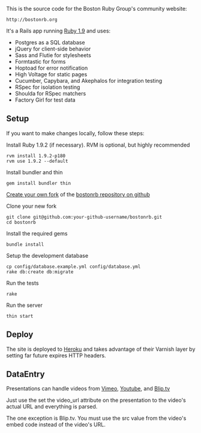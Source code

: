 This is the source code for the Boston Ruby Group's community website:

    http://bostonrb.org

It's a Rails app running [Ruby 1.9](http://www.ruby-lang.org/en/downloads) and uses:

* Postgres as a SQL database
* jQuery for client-side behavior
* Sass and Flutie for stylesheets
* Formtastic for forms
* Hoptoad for error notification
* High Voltage for static pages
* Cucumber, Capybara, and Akephalos for integration testing
* RSpec for isolation testing
* Shoulda for RSpec matchers
* Factory Girl for test data

Setup
-----

If you want to make changes locally, follow these steps:

Install Ruby 1.9.2 (if necessary). RVM is optional, but highly recommended

    rvm install 1.9.2-p180
    rvm use 1.9.2 --default

Install bundler and thin

    gem install bundler thin

[Create your own fork](http://help.github.com/forking/) of the [bostonrb repository on github](https://github.com/bostonrb/bostonrb)

Clone your new fork

    git clone git@github.com:your-github-username/bostonrb.git
    cd bostonrb

Install the required gems

    bundle install

Setup the development database

    cp config/database.example.yml config/database.yml
    rake db:create db:migrate

Run the tests

    rake

Run the server

    thin start

Deploy
------

The site is deployed to [Heroku](http://heroku.com) and takes advantage
of their Varnish layer by setting far future expires HTTP headers.

DataEntry
--------

Presentations can handle videos from [Vimeo](http://vimeo.com),
[Youtube](http://youtube.com), and [Blip.tv](http://blip.tv)

Just use the set the video_url attribute on the presentation to the
video's actual URL and everything is parsed.

The one exception is Blip.tv. You must use the src value from the
video's embed code instead of the video's URL.
